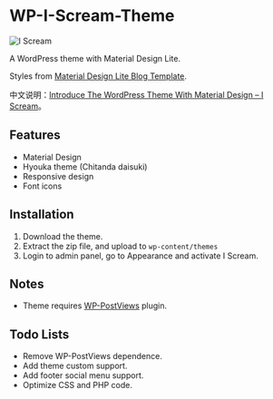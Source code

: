 # WP-I-Scream-Theme

![I Scream](https://i.imgur.com/yi61HxN.png)

A WordPress theme with Material Design Lite.

Styles from [Material Design Lite Blog Template](http://www.getmdl.io/templates/blog/index.html).

中文说明：[Introduce The WordPress Theme With Material Design – I Scream](https://simod.org/wordpress-theme-i-scream/)。

## Features

*  Material Design
*  Hyouka theme (Chitanda daisuki)
*  Responsive design
*  Font icons

## Installation

1.  Download the theme.
2.  Extract the zip file, and upload to <code>wp-content/themes</code>
3.  Login to admin panel, go to Appearance and activate I Scream.

## Notes

*  Theme requires [WP-PostViews](https://wordpress.org/plugins/wp-postviews/) plugin.

## Todo Lists

*  Remove WP-PostViews dependence.
*  Add theme custom support.
*  Add footer social menu support.
*  Optimize CSS and PHP code.
